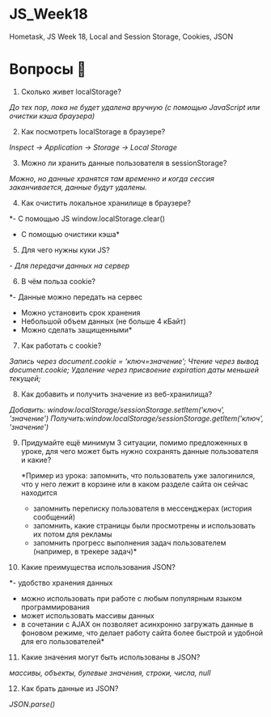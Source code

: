 # JS_Week18
Hometask, JS Week 18, Local and Session Storage, Cookies, JSON
# Вопросы 💎

1. Сколько живет localStorage?

*До тех пор, пока не будет удалена вручную (с помощью JavaScript или очистки кэша браузера)*

2. Как посмотреть localStorage в браузере?

*Inspect → Application → Storage → Local Storage*

3. Можно ли хранить данные пользователя в sessionStorage?

*Можно, но данные хранятся там временно и когда сессия заканчивается, данные будут удалены.*

4. Как очистить локальное хранилище в браузере?

*- С помощью JS window.localStorage.clear()
- C помощью очистики кэша*

5. Для чего нужны куки JS?

*- Для передачи данных на сервер*

6. В чём польза cookie?

*- Данные можно передать на сервес
- Можно установить срок хранения
- Небольшой объем данных (не больше 4 кБайт)
- Можно сделать защищенными*

7. Как работать с cookie?

*Запись через document.cookie = ‘ключ=значение’;
Чтение через вывод document.cookie;
Удаление через присвоение expiration даты меньшей текущей;*

8. Как добавить и получить значение из веб-хранилища? 

*Добавить: window.localStorage/sessionStorage.setItem('ключ', 'значение')
Получить:window.localStorage/sessionStorage.getItem('ключ', 'значение')*

9. Придумайте ещё минимум 3 ситуации, помимо предложенных в уроке, для чего может быть нужно сохранять данные пользователя и какие? 
    
    *Пример из урока: запомнить, что пользователь уже залогинился, что у него лежит в корзине или в каком разделе сайта он сейчас находится
    
    - запомнить переписку пользователя в мессенджерах (история сообщений)
    - запомнить, какие страницы были просмотрены и использовать их потом для рекламы 
    - запомнить прогресс выполнения задач пользователем (например, в трекере задач)*
    
10. Какие преимущества использования JSON?

*- удобство хранения данных
- можно использовать при работе с любым популярным языком программирования
- может использовать массивы данных
- в сочетании с AJAX он позволяет асинхронно загружать данные в фоновом режиме, что делает работу сайта более быстрой и удобной для его пользователей*

11. Какие значения могут быть использованы в JSON?

*массивы, объекты, булевые значения, строки, числа, null*

12. Как брать данные из JSON?

*JSON.parse()*
